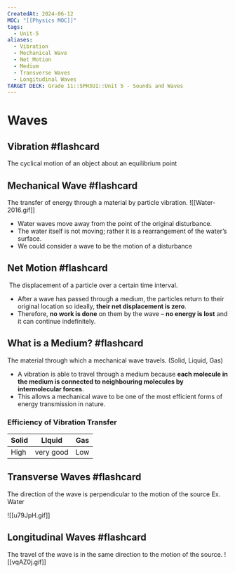 ```yaml
---
CreatedAt: 2024-06-12
MOC: "[[Physics MOC]]"
tags:
  - Unit-5
aliases:
  - Vibration
  - Mechanical Wave
  - Net Motion
  - Medium
  - Transverse Waves
  - Longitudinal Waves
TARGET DECK: Grade 11::SPH3U1::Unit 5 - Sounds and Waves
---
```


# Waves

## Vibration #flashcard 
The cyclical motion of an object about an equilibrium point
<!--ID: 1718216451476-->


## Mechanical Wave #flashcard 
The transfer of energy through a material by particle vibration.
![[Water-2016.gif]]
- Water waves move away from the point of the original disturbance.
- The water itself is not moving; rather it is a rearrangement of the water’s surface.
- We could consider a wave to be the motion of a disturbance
<!--ID: 1718216451479-->


## Net Motion #flashcard 
 The displacement of a particle over a certain time interval.
- After a wave has passed through a medium, the particles return to their original location so ideally, **their net displacement is zero**.
- Therefore, **no work is done** on them by the wave – **no energy is lost** and it can continue indefinitely.
<!--ID: 1718216451482-->


## What is a Medium? #flashcard 
The material through which a mechanical wave travels. (Solid, Liquid, Gas)
- A vibration is able to travel through a medium because **each molecule in the medium is connected to neighbouring molecules by intermolecular forces**.
- This allows a mechanical wave to be one of the most efficient forms of energy transmission in nature.
<!--ID: 1718216451484-->



### Efficiency of Vibration Transfer

| Solid | LIquid    | Gas |
| ----- | --------- | --- |
| High  | very good | Low |

## Transverse Waves #flashcard 
The direction of the wave is perpendicular to the motion of the source
Ex. Water
<!--ID: 1718216451486-->


![[u79JpH.gif]]

## Longitudinal Waves #flashcard 
The travel of the wave is in the same direction to the motion of the source.
![[vqAZ0j.gif]] 
<!--ID: 1718216451489-->
